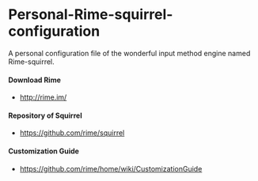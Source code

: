 # Personal-Rime-squirrel-configuration
A personal configuration file of the wonderful input method engine named Rime-squirrel.

#### Download Rime
* http://rime.im/

#### Repository of Squirrel
* https://github.com/rime/squirrel

#### Customization Guide
* https://github.com/rime/home/wiki/CustomizationGuide
